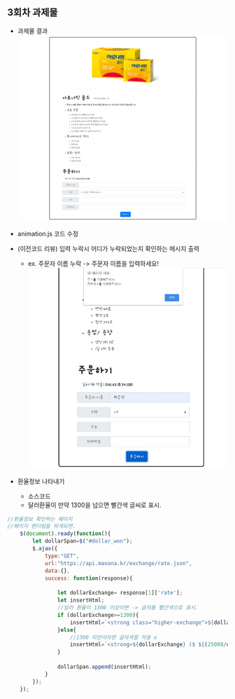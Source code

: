 ## 3회차 과제물
- 과제물 결과
![결과물](./result_1.png)


- animation.js 코드 수정
- (이전코드 리뷰) 입력 누락시 어디가 누락되었는지 확인하는 메시지 출력
  - ex. 주문자 이름 누락 -> 주문자 이름을 입력하세요!
![수정결과](./result_2.JPG)
  

- 환율정보 나타내기
  - 소스코드
  - 달러환율이 만약 1300을 넘으면 빨간색 글씨로 표시.
```javascript
//환율정보 확인하는 페이지
//페이지 랜더링을 하게되면.
    $(document).ready(function(){
        let dollarSpan=$("#dollar_won");
        $.ajax({
            type:"GET",
            url:"https://api.manana.kr/exchange/rate.json",
            data:{},
            success: function(response){
                
                let dollarExchange= response[1]['rate'];
                let insertHtml;
                //달러 환율이 1300 이상이면 -> 글자를 빨간색으로 표시.
                if (dollarExchange>=1300){
                    insertHtml=`<strong class="higher-exchange">${dollarExchange} ($ ${(25000/dollarExchange).toFixed(3)})</strong>`;
                }else{
                    //1300 미만이라면 글자색깔 적용 x
                    insertHtml=`<strong>${dollarExchange} ($ ${(25000/dollarExchange).toFixed(3)})</strong>`;
                }
                
                dollarSpan.append(insertHtml);
            }
        });
    });
```
